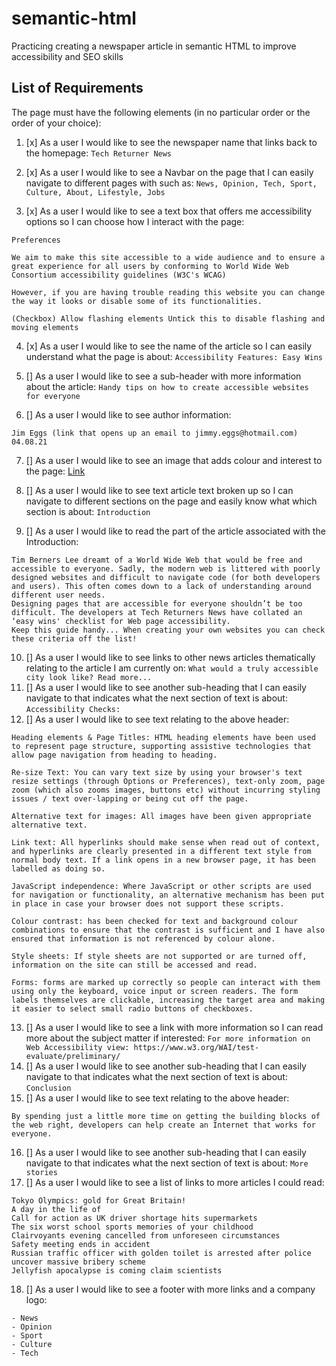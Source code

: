 # semantic-html
Practicing creating a newspaper article in semantic HTML to improve accessibility and SEO skills 

## List of Requirements

The page must have the following elements (in no particular order or the order of your choice):

1. [x] As a user I would like to see the newspaper name that links back to the homepage:
```Tech Returner News```

2. [x] As a user I would like to see a Navbar on the page that I can easily navigate to different pages with such as:
```News, Opinion, Tech, Sport, Culture, About, Lifestyle, Jobs```

3. [x] As a user I would like to see a text box that offers me accessibility options so I can choose how I interact with the page:
```
Preferences

We aim to make this site accessible to a wide audience and to ensure a great experience for all users by conforming to World Wide Web Consortium accessibility guidelines (W3C's WCAG)

However, if you are having trouble reading this website you can change the way it looks or disable some of its functionalities.

(Checkbox) Allow flashing elements Untick this to disable flashing and moving elements
```
4. [x] As a user I would like to see the name of the article so I can easily understand what the page is about:
```Accessibility Features: Easy Wins```

5. [] As a user I would like to see a sub-header with more information about the article:
```Handy tips on how to create accessible websites for everyone```

6. [] As a user I would like to see author information:
```
Jim Eggs (link that opens up an email to jimmy.eggs@hotmail.com)
04.08.21
```

7. [] As a user I would like to see an image that adds colour and interest to the page: [Link](https://drive.google.com/file/d/1Np7RIF0iANdU2jQe1RQKn_p4tKhyIBg5/view)

8. [] As a user I would like to see text article text broken up so I can navigate to different sections on the page and easily know what which section is about:
```Introduction```

9. [] As a user I would like to read the part of the article associated with the Introduction:
```
Tim Berners Lee dreamt of a World Wide Web that would be free and accessible to everyone. Sadly, the modern web is littered with poorly designed websites and difficult to navigate code (for both developers and users). This often comes down to a lack of understanding around different user needs.
Designing pages that are accessible for everyone shouldn’t be too difficult. The developers at Tech Returners News have collated an ‘easy wins' checklist for Web page accessibility.
Keep this guide handy... When creating your own websites you can check these criteria off the list!
```
10. [] As a user I would like to see links to other news articles thematically relating to the article I am currently on: ```What would a truly accessible city look like? Read more...```
11. [] As a user I would like to see another sub-heading that I can easily navigate to that indicates what the next section of text is about: ```Accessibility Checks:```
12. [] As a user I would like to see text relating to the above header:
```
Heading elements & Page Titles: HTML heading elements have been used to represent page structure, supporting assistive technologies that allow page navigation from heading to heading.

Re-size Text: You can vary text size by using your browser's text resize settings (through Options or Preferences), text-only zoom, page zoom (which also zooms images, buttons etc) without incurring styling issues / text over-lapping or being cut off the page.

Alternative text for images: All images have been given appropriate alternative text.

Link text: All hyperlinks should make sense when read out of context, and hyperlinks are clearly presented in a different text style from normal body text. If a link opens in a new browser page, it has been labelled as doing so.

JavaScript independence: Where JavaScript or other scripts are used for navigation or functionality, an alternative mechanism has been put in place in case your browser does not support these scripts.

Colour contrast: has been checked for text and background colour combinations to ensure that the contrast is sufficient and I have also ensured that information is not referenced by colour alone.

Style sheets: If style sheets are not supported or are turned off, information on the site can still be accessed and read.

Forms: forms are marked up correctly so people can interact with them using only the keyboard, voice input or screen readers. The form labels themselves are clickable, increasing the target area and making it easier to select small radio buttons of checkboxes.
```
13. [] As a user I would like to see a link with more information so I can read more about the subject matter if interested: ```For more information on Web Accessibility view: https://www.w3.org/WAI/test-evaluate/preliminary/```
14. [] As a user I would like to see another sub-heading that I can easily navigate to that indicates what the next section of text is about: ```Conclusion```
15. [] As a user I would like to see text relating to the above header:
```
By spending just a little more time on getting the building blocks of the web right, developers can help create an Internet that works for everyone.
```
16. [] As a user I would like to see another sub-heading that I can easily navigate to that indicates what the next section of text is about:
```More stories```
17. [] As a user I would like to see a list of links to more articles I could read:
```
Tokyo Olympics: gold for Great Britain!
A day in the life of
Call for action as UK driver shortage hits supermarkets
The six worst school sports memories of your childhood
Clairvoyants evening cancelled from unforeseen circumstances
Safety meeting ends in accident
Russian traffic officer with golden toilet is arrested after police uncover massive bribery scheme
Jellyfish apocalypse is coming claim scientists
```
18. [] As a user I would like to see a footer with more links and a company logo:
```
- News
- Opinion
- Sport
- Culture
- Tech
```
